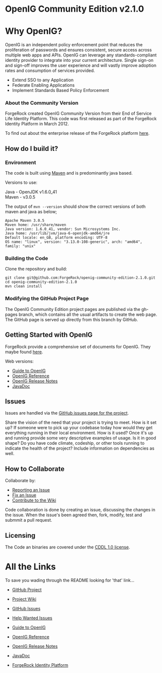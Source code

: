 # OpenIG Community Edition v2.1.0

# Why OpenIG?
OpenIG is an independent policy enforcement point that reduces the proliferation of passwords and ensures consistent, secure access across multiple web apps and APIs. OpenIG can leverage any standards-compliant identity provider to integrate into your current architecture. Single sign-on and sign-off improves the user experience and will vastly improve adoption rates and consumption of services provided.

- Extend SSO to any Application
- Federate Enabling Applications
- Implement Standards Based Policy Enforcement

### About the Community Version

ForgeRock created OpenIG Community Version from their End of Service Life Identity Platform. This code was first released as part of the ForgeRock Identity Platform in March 2012. 

To find out about the enterprise release of the ForgeRock platform [here][ForgeRock Identity Platform].

## How do I build it?


### Environment
The code is built using [Maven](https://maven.apache.org/) and is predominantly java based. 

Versions to use: 

Java - OpenJDK v1.6.0_41  
Maven - v3.0.5

The output of ```mvn --version``` should show the correct versions of both maven and java as below;

```
Apache Maven 3.0.5
Maven home: /usr/share/maven
Java version: 1.6.0_41, vendor: Sun Microsystems Inc.
Java home: /usr/lib/jvm/java-6-openjdk-amd64/jre
Default locale: en_GB, platform encoding: UTF-8
OS name: "linux", version: "3.13.0-108-generic", arch: "amd64", family: "unix"
```

### Building the Code
Clone the repository and build: 

```
git clone git@github.com:ForgeRock/openig-community-edition-2.1.0.git
cd openig-community-edition-2.1.0
mvn clean install
```

### Modifying the GitHub Project Page

The OpenIG Community Edition project pages are published via the gh-pages branch, which contains all the usual artifacts to create the web page. The GitHub page is served up directly from this branch by GitHub.

## Getting Started with OpenIG

ForgeRock provide a comprehensive set of documents for OpenIG. They maybe found [here][OpenIG CE Docs].

Web versions:

- [Guide to OpenIG](https://backstage.forgerock.com/docs/openig/2.1.0/gateway-guide)
- [OpenIG Reference](https://backstage.forgerock.com/docs/openig/2.1.0/reference)
- [OpenIG Release Notes](https://backstage.forgerock.com/docs/openig/2.1.0/release-notes)
- [JavaDoc](https://backstage.forgerock.com/static/docs/openig/2.1.0/javadocs)

## Issues

Issues are handled via the [GitHub issues page for the project](https://github.com/ForgeRock/openig-community-edition-2.1.0/issues).

Share the vision of the need that your project is trying to meet.
How is it set up? If someone were to pick up your codebase today how would they get everything running in their local environment.
How is it used? Once it's up and running provide some very descriptive examples of usage.
Is it in good shape? Do you have code climate, codeship, or other tools running to indicate the health of the project? Include information on dependencies as well.

## How to Collaborate

Collaborate by:

- [Reporting an Issue][GitHub Issues]
- [Fix an Issue][Help Wanted Issues]
- [Contribute to the Wiki][Project Wiki]

Code collaboration is done by creating an issue, discussing the changes in the issue. When the issue's been agreed then, fork, modify, test and submmit a pull request. 

## Licensing

The Code an binaries are covered under the [CDDL 1.0 license](https://forgerock.org/cddlv1-0/).

# All the Links
To save you wading through the README looking for 'that' link...

- [GitHub Project]
- [Project Wiki]
- [GitHub Issues]
- [Help Wanted Issues]
- [Guide to OpenIG]
- [OpenIG Reference]
- [OpenIG Release Notes]
- [JavaDoc]


- [ForgeRock Identity Platform]

[GitHub Project]:https://github.com/ForgeRock/openig-community-edition-2.1.0
[GitHub Issues]: https://github.com/ForgeRock/openig-community-edition-2.1.0/issues
[Help Wanted Issues]:https://github.com/ForgeRock/openig-community-edition-2.1.0/labels/help%20wanted
[Project Wiki]:https://github.com/ForgeRock/openig-community-edition-2.1.0/wiki
[ForgeRock Identity Platform]:https://www.forgerock.com/platform/

[OpenIG CE Docs]:https://backstage.forgerock.com/docs/openig/2.1.0
[Guide to OpenIG]:https://backstage.forgerock.com/docs/openig/2.1.0/gateway-guide
[OpenIG Reference]:https://backstage.forgerock.com/docs/openig/2.1.0/reference
[OpenIG Release Notes]:https://backstage.forgerock.com/docs/openig/2.1.0/release-notes
[JavaDoc]:https://backstage.forgerock.com/static/docs/openig/2.1.0/javadocs